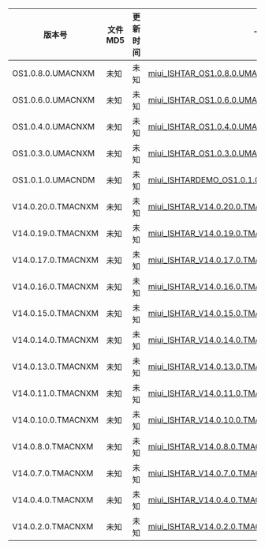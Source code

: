 | 版本号             | 文件 MD5 | 更新时间 | 下载链接                                                                                                                                                   |
| ------------------ | -------- | -------- | ---------------------------------------------------------------------------------------------------------------------------------------------------------- |
| OS1.0.8.0.UMACNXM  | 未知     | 未知     | [miui_ISHTAR_OS1.0.8.0.UMACNXM_b64fcd4cdb_14.0.zip](http://bigota.d.miui.com/OS1.0.8.0.UMACNXM/miui_ISHTAR_OS1.0.8.0.UMACNXM_b64fcd4cdb_14.0.zip)          |
| OS1.0.6.0.UMACNXM  | 未知     | 未知     | [miui_ISHTAR_OS1.0.6.0.UMACNXM_a4f5ee8a7c_14.0.zip](http://bigota.d.miui.com/OS1.0.6.0.UMACNXM/miui_ISHTAR_OS1.0.6.0.UMACNXM_a4f5ee8a7c_14.0.zip)          |
| OS1.0.4.0.UMACNXM  | 未知     | 未知     | [miui_ISHTAR_OS1.0.4.0.UMACNXM_0801f3ef9d_14.0.zip](http://bigota.d.miui.com/OS1.0.4.0.UMACNXM/miui_ISHTAR_OS1.0.4.0.UMACNXM_0801f3ef9d_14.0.zip)          |
| OS1.0.3.0.UMACNXM  | 未知     | 未知     | [miui_ISHTAR_OS1.0.3.0.UMACNXM_0c07956c1f_14.0.zip](http://bigota.d.miui.com/OS1.0.3.0.UMACNXM/miui_ISHTAR_OS1.0.3.0.UMACNXM_0c07956c1f_14.0.zip)          |
| OS1.0.1.0.UMACNDM  | 未知     | 未知     | [miui_ISHTARDEMO_OS1.0.1.0.UMACNDM_03ddb52acc_14.0.zip](https://bigota.d.miui.com/OS1.0.1.0.UMACNDM/miui_ISHTARDEMO_OS1.0.1.0.UMACNDM_03ddb52acc_14.0.zip) |
| V14.0.20.0.TMACNXM | 未知     | 未知     | [miui_ISHTAR_V14.0.20.0.TMACNXM_9e97b9003b_13.0.zip](https://bigota.d.miui.com/V14.0.20.0.TMACNXM/miui_ISHTAR_V14.0.20.0.TMACNXM_9e97b9003b_13.0.zip)      |
| V14.0.19.0.TMACNXM | 未知     | 未知     | [miui_ISHTAR_V14.0.19.0.TMACNXM_29c78fc8e3_13.0.zip](http://bigota.d.miui.com/V14.0.19.0.TMACNXM/miui_ISHTAR_V14.0.19.0.TMACNXM_29c78fc8e3_13.0.zip)       |
| V14.0.17.0.TMACNXM | 未知     | 未知     | [miui_ISHTAR_V14.0.17.0.TMACNXM_16baf7ce2c_13.0.zip](http://bigota.d.miui.com/V14.0.17.0.TMACNXM/miui_ISHTAR_V14.0.17.0.TMACNXM_16baf7ce2c_13.0.zip)       |
| V14.0.16.0.TMACNXM | 未知     | 未知     | [miui_ISHTAR_V14.0.16.0.TMACNXM_8409e2712d_13.0.zip](http://bigota.d.miui.com/V14.0.16.0.TMACNXM/miui_ISHTAR_V14.0.16.0.TMACNXM_8409e2712d_13.0.zip)       |
| V14.0.15.0.TMACNXM | 未知     | 未知     | [miui_ISHTAR_V14.0.15.0.TMACNXM_3078bcb06e_13.0.zip](http://bigota.d.miui.com/V14.0.15.0.TMACNXM/miui_ISHTAR_V14.0.15.0.TMACNXM_3078bcb06e_13.0.zip)       |
| V14.0.14.0.TMACNXM | 未知     | 未知     | [miui_ISHTAR_V14.0.14.0.TMACNXM_5c1ed4ade0_13.0.zip](https://bigota.d.miui.com/V14.0.14.0.TMACNXM/miui_ISHTAR_V14.0.14.0.TMACNXM_5c1ed4ade0_13.0.zip)      |
| V14.0.13.0.TMACNXM | 未知     | 未知     | [miui_ISHTAR_V14.0.13.0.TMACNXM_0c4d6a81ab_13.0.zip](https://bigota.d.miui.com/V14.0.13.0.TMACNXM/miui_ISHTAR_V14.0.13.0.TMACNXM_0c4d6a81ab_13.0.zip)      |
| V14.0.11.0.TMACNXM | 未知     | 未知     | [miui_ISHTAR_V14.0.11.0.TMACNXM_c17912ee24_13.0.zip](http://bigota.d.miui.com/V14.0.11.0.TMACNXM/miui_ISHTAR_V14.0.11.0.TMACNXM_c17912ee24_13.0.zip)       |
| V14.0.10.0.TMACNXM | 未知     | 未知     | [miui_ISHTAR_V14.0.10.0.TMACNXM_2ec0d6548d_13.0.zip](https://bigota.d.miui.com/V14.0.10.0.TMACNXM/miui_ISHTAR_V14.0.10.0.TMACNXM_2ec0d6548d_13.0.zip)      |
| V14.0.8.0.TMACNXM  | 未知     | 未知     | [miui_ISHTAR_V14.0.8.0.TMACNXM_4621838527_13.0.zip](http://bigota.d.miui.com/V14.0.8.0.TMACNXM/miui_ISHTAR_V14.0.8.0.TMACNXM_4621838527_13.0.zip)          |
| V14.0.7.0.TMACNXM  | 未知     | 未知     | [miui_ISHTAR_V14.0.7.0.TMACNXM_73f8314233_13.0.zip](http://bigota.d.miui.com/V14.0.7.0.TMACNXM/miui_ISHTAR_V14.0.7.0.TMACNXM_73f8314233_13.0.zip)          |
| V14.0.4.0.TMACNXM  | 未知     | 未知     | [miui_ISHTAR_V14.0.4.0.TMACNXM_e956fb3677_13.0.zip](http://bigota.d.miui.com/V14.0.4.0.TMACNXM/miui_ISHTAR_V14.0.4.0.TMACNXM_e956fb3677_13.0.zip)          |
| V14.0.2.0.TMACNXM  | 未知     | 未知     | [miui_ISHTAR_V14.0.2.0.TMACNXM_932f512e4f_13.0.zip](http://bigota.d.miui.com/V14.0.2.0.TMACNXM/miui_ISHTAR_V14.0.2.0.TMACNXM_932f512e4f_13.0.zip)          |

